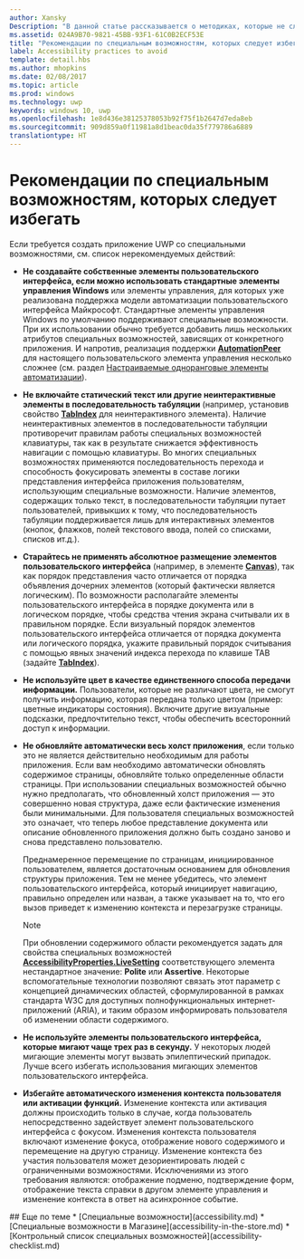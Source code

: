 ```yaml
---
author: Xansky
Description: "В данной статье рассказывается о методиках, которые не следует использовать при создании приложений универсальной платформы Windows (UWP), поддерживающих специальные возможности."
ms.assetid: 024A9B70-9821-45BB-93F1-61C0B2ECF53E
title: "Рекомендации по специальным возможностям, которых следует избегать"
label: Accessibility practices to avoid
template: detail.hbs
ms.author: mhopkins
ms.date: 02/08/2017
ms.topic: article
ms.prod: windows
ms.technology: uwp
keywords: windows 10, uwp
ms.openlocfilehash: 1e8d436e38125378053b92f75f1b2647d7eda8eb
ms.sourcegitcommit: 909d859a0f11981a8d1beac0da35f779786a6889
translationtype: HT
---
```

# <a name="accessibility-practices-to-avoid"></a>Рекомендации по специальным возможностям, которых следует избегать

Если требуется создать приложение UWP со специальными возможностями, см. список нерекомендуемых действий: 

* **Не создавайте собственные элементы пользовательского интерфейса, если можно использовать стандартные элементы управления Windows** или элементы управления, для которых уже реализована поддержка модели автоматизации пользовательского интерфейса Майкрософт. Стандартные элементы управления Windows по умолчанию поддерживают специальные возможности. При их использовании обычно требуется добавить лишь нескольких атрибутов специальных возможностей, зависящих от конкретного приложения. И напротив, реализация поддержки [**AutomationPeer**](https://msdn.microsoft.com/library/windows/apps/BR209185) для настоящего пользовательского элемента управления несколько сложнее (см. раздел [Настраиваемые одноранговые элементы автоматизации](custom-automation-peers.md)).
* **Не включайте статический текст или другие неинтерактивные элементы в последовательность табуляции** (например, установив свойство [**TabIndex**](https://msdn.microsoft.com/library/windows/apps/BR209461) для неинтерактивного элемента). Наличие неинтерактивных элементов в последовательности табуляции противоречит правилам работы специальных возможностей клавиатуры, так как в результате снижается эффективность навигации с помощью клавиатуры. Во многих специальных возможностях применяются последовательность перехода и способность фокусировать элементы в составе логики представления интерфейса приложения пользователям, использующим специальные возможности. Наличие элементов, содержащих только текст, в последовательности табуляции путает пользователей, привыкших к тому, что последовательность табуляции поддерживается лишь для интерактивных элементов (кнопок, флажков, полей текстового ввода, полей со списками, списков ит.д.).
* **Старайтесь не применять абсолютное размещение элементов пользовательского интерфейса** (например, в элементе [**Canvas**](https://msdn.microsoft.com/library/windows/apps/BR209267)), так как порядок представления часто отличается от порядка объявления дочерних элементов (который фактически является логическим). По возможности располагайте элементы пользовательского интерфейса в порядке документа или в логическом порядке, чтобы средства чтения экрана считывали их в правильном порядке. Если визуальный порядок элементов пользовательского интерфейса отличается от порядка документа или логического порядка, укажите правильный порядок считывания с помощью явных значений индекса перехода по клавише TAB (задайте [**TabIndex**](https://msdn.microsoft.com/library/windows/apps/BR209461)).
* **Не используйте цвет в качестве единственного способа передачи информации.** Пользователи, которые не различают цвета, не смогут получить информацию, которая передана только цветом (пример: цветные индикаторы состояния). Включите другие визуальные подсказки, предпочтительно текст, чтобы обеспечить всесторонний доступ к информации.
* **Не обновляйте автоматически весь холст приложения**, если только это не является действительно необходимым для работы приложения. Если вам необходимо автоматически обновлять содержимое страницы, обновляйте только определенные области страницы. При использовании специальных возможностей обычно нужно предполагать, что обновленный холст приложения — это совершенно новая структура, даже если фактические изменения были минимальными. Для пользователя специальных возможностей это означает, что теперь любое представление документа или описание обновленного приложения должно быть создано заново и снова представлено пользователю.
  
  Преднамеренное перемещение по страницам, инициированное пользователем, является достаточным основанием для обновления структуры приложения. Тем не менее убедитесь, что элемент пользовательского интерфейса, который инициирует навигацию, правильно определен или назван, а также указывает на то, что его вызов приведет к изменению контекста и перезагрузке страницы.

  > [!NOTE]
  > При обновлении содержимого области рекомендуется задать для свойства специальных возможностей [**AccessibilityProperties.LiveSetting**](https://msdn.microsoft.com/library/windows/apps/JJ191516) соответствующего элемента нестандартное значение: **Polite** или **Assertive**. Некоторые вспомогательные технологии позволяют связать этот параметр с концепцией динамических областей, сформулированной в рамках стандарта W3C для доступных полнофункциональных интернет-приложений (ARIA), и таким образом информировать пользователя об изменении области содержимого.

* **Не используйте элементы пользовательского интерфейса, которые мигают чаще трех раз в секунду.** У некоторых людей мигающие элементы могут вызвать эпилептический припадок. Лучше всего избегать использования мигающих элементов пользовательского интерфейса.
* **Избегайте автоматического изменения контекста пользователя или активации функций.** Изменение контекста или активация должны происходить только в случае, когда пользователь непосредственно задействует элемент пользовательского интерфейса с фокусом. Изменения контекста пользователя включают изменение фокуса, отображение нового содержимого и перемещение на другую страницу. Изменение контекста без участия пользователя может дезориентировать людей с ограниченными возможностями. Исключениями из этого требования являются: отображение подменю, подтверждение форм, отображение текста справки в другом элементе управления и изменение контекста в ответ на асинхронное событие.

<span id="related_topics"/>
## <a name="related-topics"></a>Еще по теме  
* [Специальные возможности](accessibility.md)
* [Специальные возможности в Магазине](accessibility-in-the-store.md)
* [Контрольный список специальных возможностей](accessibility-checklist.md)
